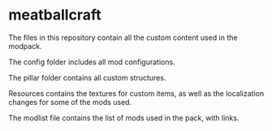 # meatballcraft

The files in this repository contain all the custom content used in the modpack.

The config folder includes all mod configurations.

The pillar folder contains all custom structures.

Resources contains the textures for custom items, as well as the localization changes for some of the mods used.

The modlist file contains the list of mods used in the pack, with links.